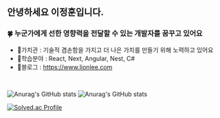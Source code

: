 <div> 

<!--
![header](https://capsule-render.vercel.app/api?type=cylinder&color=000000&height=150&section=header&text=lionleeee&fontColor=ffffff&fontSize=70&animation=fadeIn&fontAlignY=55&desc=%20&descAlignY=62&descAlign=62)
-->


## 안녕하세요 이정훈입니다. 
### 🍀 누군가에게 선한 영향력을 전달할 수 있는 개발자를 꿈꾸고 있어요
- 🎯가치관 : 기술적 겸손함을 가지고 더 나은 가치를 만들기 위해 노력하고 있어요
- 🌱학습분야 : React, Next, Angular, Nest, C#
- 📔블로그 : https://www.lionlee.com
  <!--
  [![Typing SVG](https://readme-typing-svg.herokuapp.com?font=Roboto&weight=900&size=42&duration=3000&pause=1000&color=840FFFA1&center=true&width=700&height=100&lines=Hi%2C+I'm+JeongHun)](https://git.io/typing-svg)
  -->

  
<br>


![Anurag's GitHub stats](https://github-readme-stats.vercel.app/api?username=lionleeee&show_icons=true&theme=radical)
![Anurag's GitHub stats](https://github-readme-stats.vercel.app/api/top-langs/?username=lionleeee&langs_count=10&layout=compact&theme=radical)

[![Solved.ac Profile](http://mazassumnida.wtf/api/v2/generate_badge?boj=lee97hun3)](https://solved.ac/lee97hun3/)



</div>

